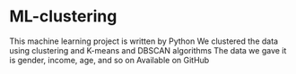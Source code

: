 # ML-clustering
This machine learning project is written by Python  We clustered the data using clustering and K-means and DBSCAN algorithms  The data we gave it is gender, income, age, and so on  Available on GitHub
